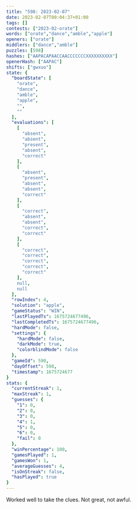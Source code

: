 ```yaml
---
title: "598: 2023-02-07"
date: 2023-02-07T00:04:37+01:00
tags: []
contests: ["2023-02-orate"]
words: ["orate","dance","amble","apple"]
openers: ["orate"]
middlers: ["dance","amble"]
puzzles: [598]
hashes: ["AAPACAPAACCAACCCCCCCXXXXXXXXXX"]
openerHash: ["AAPAC"]
shifts: ["gwxuo"]
state: {
  "boardState": [
    "orate",
    "dance",
    "amble",
    "apple",
    "",
    ""
  ],
  "evaluations": [
    [
      "absent",
      "absent",
      "present",
      "absent",
      "correct"
    ],
    [
      "absent",
      "present",
      "absent",
      "absent",
      "correct"
    ],
    [
      "correct",
      "absent",
      "absent",
      "correct",
      "correct"
    ],
    [
      "correct",
      "correct",
      "correct",
      "correct",
      "correct"
    ],
    null,
    null
  ],
  "rowIndex": 4,
  "solution": "apple",
  "gameStatus": "WIN",
  "lastPlayedTs": 1675724677496,
  "lastCompletedTs": 1675724677496,
  "hardMode": false,
  "settings": {
    "hardMode": false,
    "darkMode": true,
    "colorblindMode": false
  },
  "gameId": 590,
  "dayOffset": 598,
  "timestamp": 1675724677
}
stats: {
  "currentStreak": 1,
  "maxStreak": 1,
  "guesses": {
    "1": 0,
    "2": 0,
    "3": 0,
    "4": 1,
    "5": 0,
    "6": 0,
    "fail": 0
  },
  "winPercentage": 100,
  "gamesPlayed": 1,
  "gamesWon": 1,
  "averageGuesses": 4,
  "isOnStreak": false,
  "hasPlayed": true
}
---
```

<!-- more -->
Worked well to take the clues. Not great, not awful. 
